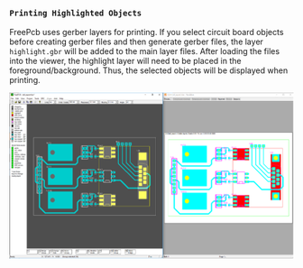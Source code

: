### `Printing Highlighted Objects`

FreePcb uses gerber layers for printing. If you select circuit board objects before creating gerber files and then generate gerber files, the layer `highlight.gbr` will be added to the main layer files. After loading the files into the viewer, the highlight layer will need to be placed in the foreground/background. Thus, the selected objects will be displayed when printing.

![](pictures/print.png)
